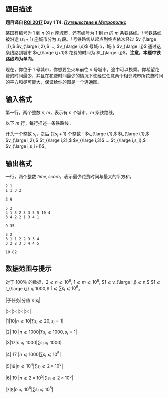 ## 题目描述

**题目译自 [ROI 2017](http://neerc.ifmo.ru/school/archive/2016-2017.html) Day 1 T4.** ***[Путешествие в Метрополис](http://neerc.ifmo.ru/school/archive/2016-2017/ru-olymp-roi-2017-day1.pdf)***

某国有编号为 $1$ 到 $n$ 的 $n$ 座城市，还有编号为 $1$ 到 $m$ 的 $m$ 条铁路线。$i$ 号铁路线被沿途 $(s_i+1)$ 座城市分为 $s_i$ 段。$i$ 号铁路线从起点到终点依次经过 $v_{\large i,1},$ $v_{\large i,2},$ $\dots,$ $v_{\large i,s}$ 号城市，城市 $v_{\large i,j}$ 通过这条线路到城市 $v_{\large i,j+1}$ 花费的时间为 $t_{\large i,j}$。**注意，本题中铁路线均为单向。**  
现在，你位于 $1$ 号城市，你想要坐火车前往 $n$ 号城市，途中可以换乘。你希望花费的时间最少，并且在花费时间最少的情况下使经过任意两个相邻城市所花费时间的平方和尽可能大，保证给你的图是一个连通图。

## 输入格式

第一行，两个整数 $n,m$，表示有 $n$ 个城市，$m$ 条铁路线。  
以下 $m$ 行，每行描述一条铁路线：  
开头一个整数 $s_i$，之后 $(2s_i+1)$ 个整数：$v_{\large i,1},$ $t_{\large i,1},$ $v_{\large i,2},$ $t_{\large i,2},$ $v_{\large i,3}$ $\dots$ $t_{\large i,s_i},$ $v_{\large i,s_i+1}$。  

## 输出格式

一行，两个整数 $time,score$，表示最少花费时间与最大的平方和。

```input1
2 1
1 1 3 2
```

```output1
3 9
```

```input2
5 2
4 1 3 2 3 3 5 5 10 4
3 4 2 2 1 3 4 1
```

```output2
9 35
```

```input3
5 2
3 1 1 2 2 3 3 4
3 2 2 3 3 4 4 5
```

```output3
10 82
```

## 数据范围与提示

对于 $100\%$ 的数据，$2 ⩽ n ⩽ 10^6,$ $1 ⩽ m ⩽ 10^6,$ $1 ⩽ v_{\large i,j} ⩽ n,$ $1 ⩽ t_{\large i,j} ⩽ 1000,$ $1 ⩽ \sum s_i ⩽ 10^6$。

|子任务|分值|$n$|$s_i$|
|:-:|:-:|:-:|:-:|
|1|10|$n ⩽ 10$|$\sum s_i ⩽ 20, s_i = 1$|
|2|&nbsp;10&nbsp;|$n ⩽ 1000$|$\sum s_i ⩽ 1000, s_i = 1$|
|3|17|$n ⩽ 1000$|$\sum s_i ⩽ 1000$|
|4|&nbsp;17&nbsp;|$n ⩽ 1000$|$\sum s_i ⩽ 10^5$|
|5|19|$n ⩽ 10^4$|$\sum s_i ⩽ 2×10^5$|
|6|&nbsp;19&nbsp;|$n ⩽ 2×10^5$|$\sum s_i ⩽ 2×10^5$|
|7|8|$n ⩽ 10^6$|$\sum s_i ⩽ 10^6$|

